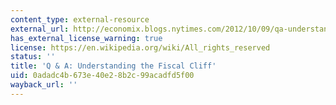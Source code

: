 ```yaml
---
content_type: external-resource
external_url: http://economix.blogs.nytimes.com/2012/10/09/qa-understanding-the-fiscal-cliff/
has_external_license_warning: true
license: https://en.wikipedia.org/wiki/All_rights_reserved
status: ''
title: 'Q & A: Understanding the Fiscal Cliff'
uid: 0adadc4b-673e-40e2-8b2c-99acadfd5f00
wayback_url: ''
---
```

